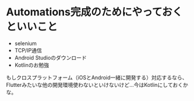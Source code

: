 # Automations完成のためにやっておくといいこと

- selenium
- TCP/IP通信
- Android Studioのダウンロード
- Kotlinのお勉強

もしクロスプラットフォーム（iOSとAndroid一緒に開発する）対応するなら、Flutterみたいな他の開発環境使わないといけないけど...今はKotlinにしておくかな。